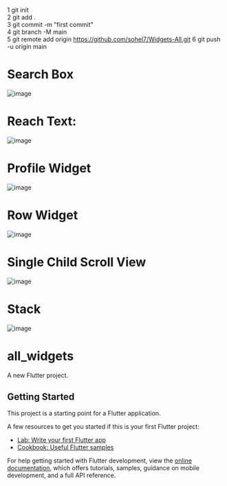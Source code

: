 1 git init    
2 git add .  
3 git commit -m "first commit"    
4 git branch -M main   
5 git remote add origin https://github.com/sohel7/Widgets-All.git 
6 git push -u origin main

Search Box
============
![image](https://github.com/user-attachments/assets/971a9756-f8a0-499c-8d80-f627e3c5d422)

Reach Text:
=============
![image](https://github.com/user-attachments/assets/0147e8b0-e662-4a76-8828-78df94a0756b)

Profile Widget
================
 ![image](https://github.com/user-attachments/assets/9663916d-39ab-47f8-9005-3f055495b2a1)

 Row Widget
 ===========
  ![image](https://github.com/user-attachments/assets/333dc842-0ff6-46e9-8579-64d8e013b0f8)

  Single Child Scroll View
  =======================
  ![image](https://github.com/user-attachments/assets/3bbb6b5a-0ca5-4a98-9f85-a935801a7d73)

  Stack
  =======
  ![image](https://github.com/user-attachments/assets/a3831fe1-aadb-4996-9b56-a49731f53639)

  













# all_widgets

A new Flutter project.

## Getting Started

This project is a starting point for a Flutter application.

A few resources to get you started if this is your first Flutter project:

- [Lab: Write your first Flutter app](https://docs.flutter.dev/get-started/codelab)
- [Cookbook: Useful Flutter samples](https://docs.flutter.dev/cookbook)

For help getting started with Flutter development, view the
[online documentation](https://docs.flutter.dev/), which offers tutorials,
samples, guidance on mobile development, and a full API reference.
